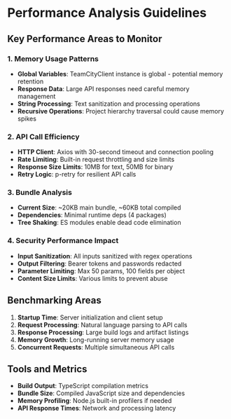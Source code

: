 # Performance Analysis Guidelines

## Key Performance Areas to Monitor

### 1. Memory Usage Patterns
- **Global Variables**: TeamCityClient instance is global - potential memory retention
- **Response Data**: Large API responses need careful memory management
- **String Processing**: Text sanitization and processing operations
- **Recursive Operations**: Project hierarchy traversal could cause memory spikes

### 2. API Call Efficiency
- **HTTP Client**: Axios with 30-second timeout and connection pooling
- **Rate Limiting**: Built-in request throttling and size limits
- **Response Size Limits**: 10MB for text, 50MB for binary
- **Retry Logic**: p-retry for resilient API calls

### 3. Bundle Analysis
- **Current Size**: ~20KB main bundle, ~60KB total compiled
- **Dependencies**: Minimal runtime deps (4 packages)
- **Tree Shaking**: ES modules enable dead code elimination

### 4. Security Performance Impact
- **Input Sanitization**: All inputs sanitized with regex operations
- **Output Filtering**: Bearer tokens and passwords redacted
- **Parameter Limiting**: Max 50 params, 100 fields per object
- **Content Size Limits**: Various limits to prevent abuse

## Benchmarking Areas
1. **Startup Time**: Server initialization and client setup
2. **Request Processing**: Natural language parsing to API calls
3. **Response Processing**: Large build logs and artifact listings
4. **Memory Growth**: Long-running server memory usage
5. **Concurrent Requests**: Multiple simultaneous API calls

## Tools and Metrics
- **Build Output**: TypeScript compilation metrics
- **Bundle Size**: Compiled JavaScript size and dependencies
- **Memory Profiling**: Node.js built-in profilers if needed
- **API Response Times**: Network and processing latency
